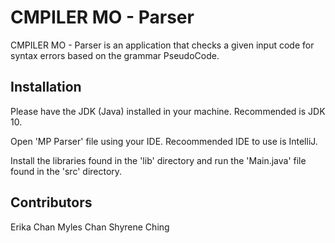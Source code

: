# CMPILER MO - Parser

CMPILER MO - Parser is an application that checks a given input code for syntax errors based on the grammar PseudoCode.

## Installation

Please have the JDK (Java) installed in your machine. Recommended is JDK 10.

Open 'MP Parser' file using your IDE. Recoommended IDE to use is IntelliJ.

Install the libraries found in the 'lib' directory and run the 'Main.java' file found in the 'src' directory.

## Contributors
Erika Chan
Myles Chan
Shyrene Ching